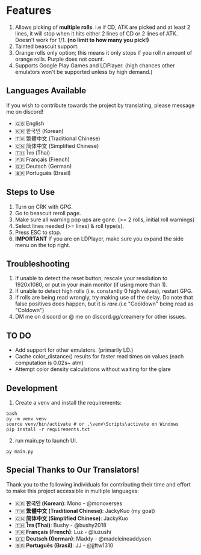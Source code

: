 # Features 
1) Allows picking of **multiple rolls**. i.e if CD, ATK are picked and at least 2 lines, it will stop when it hits either 2 lines of CD or 2 lines of ATK. Doesn't work for 1/1. **(no limit to how many you pick!)**
2) Tainted beascuit support.
3) Orange rolls only option; this means it only stops if you roll _n_ amount of orange rolls. Purple does not count.
4) Supports Google Play Games and LDPlayer. (high chances other emulators won't be supported unless by high demand.)

## Languages Available
If you wish to contribute towards the project by translating, please message me on discord!

- 🇬🇧 English  
- 🇰🇷 한국인 (Korean)  
- 🇹🇼 繁體中文 (Traditional Chinese)  
- 🇨🇳 简体中文 (Simplified Chinese)  
- 🇹🇭 ไทย (Thai)  
- 🇫🇷 Français (French)  
- 🇩🇪 Deutsch (German)  
- 🇧🇷 Português (Brasil)

## Steps to Use
1) Turn on CRK with GPG.
2) Go to beascuit reroll page. 
3) Make sure all warning pop ups are gone. (>= 2 rolls, initial roll warnings)
4) Select lines needed (>= lines) & roll type(s). 
5) Press ESC to stop.
6) **IMPORTANT** If you are on LDPlayer, make sure you expand the side menu on the top right.  

## Troubleshooting
1) If unable to detect the reset button, rescale your resolution to 1920x1080, or put in your main monitor (if using more than 1). 
2) If unable to detect high rolls (i.e. constantly 0 high values), restart GPG.
3) If rolls are being read wrongly, try making use of the delay. Do note that false positives does happen, but it is _rare_.(i.e "Cooldown" being read as "Coldown")
4) DM me on discord or @ me on discord.gg/creamery for other issues.

## TO DO
* Add support for other emulators. (primarily LD.)
* Cache color_distance() results for faster read times on values (each computation is 0.02s~ atm)
* Attempt color density calculations without waiting for the glare 

## Development

1. Create a venv and install the requirements:
```
bash
py -m venv venv
source venv/bin/activate # or .\venv\Scripts\activate on Windows
pip install -r requirements.txt
```

2. run main.py to launch UI.
```
py main.py
```

## Special Thanks to Our Translators!

Thank you to the following individuals for contributing their time and effort to make this project accessible in multiple languages:

- 🇰🇷 **한국인 (Korean)**: Mono - @monoxerses  
- 🇹🇼 **繁體中文 (Traditional Chinese)**: JackyKuo (my goat)  
- 🇨🇳 **简体中文 (Simplified Chinese)**: JackyKuo
- 🇹🇭 **ไทย (Thai)**: Bushy - @bushy2018  
- 🇫🇷 **Français (French)**: Luz - @luzushi  
- 🇩🇪 **Deutsch (German)**: Maddy - @madeleineaddyson
- 🇧🇷 **Português (Brasil)**: JJ - @jjftw1310
